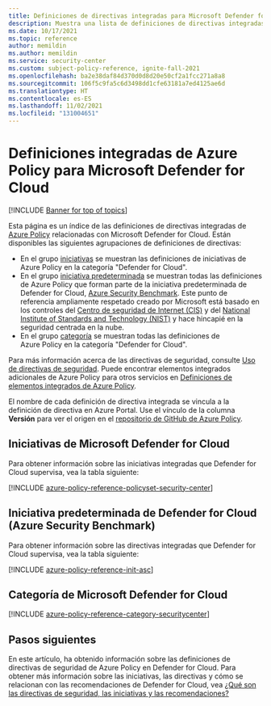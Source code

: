 ```yaml
---
title: Definiciones de directivas integradas para Microsoft Defender for Cloud
description: Muestra una lista de definiciones de directivas integradas de Azure Policy para Microsoft Defender for Cloud. Estas definiciones de directivas integradas proporcionan enfoques comunes para administrar los recursos de Azure.
ms.date: 10/17/2021
ms.topic: reference
author: memildin
ms.author: memildin
ms.service: security-center
ms.custom: subject-policy-reference, ignite-fall-2021
ms.openlocfilehash: ba2e38daf84d370d0d8d20e50cf2a1fcc271a8a8
ms.sourcegitcommit: 106f5c9fa5c6d3498dd1cfe63181a7ed4125ae6d
ms.translationtype: HT
ms.contentlocale: es-ES
ms.lasthandoff: 11/02/2021
ms.locfileid: "131004651"
---
```

# <a name="azure-policy-built-in-definitions-for-microsoft-defender-for-cloud"></a>Definiciones integradas de Azure Policy para Microsoft Defender for Cloud

[!INCLUDE [Banner for top of topics](./includes/banner.md)]

Esta página es un índice de las definiciones de directivas integradas de [Azure Policy](../governance/policy/overview.md) relacionadas con Microsoft Defender for Cloud. Están disponibles las siguientes agrupaciones de definiciones de directivas:

- En el grupo [iniciativas](#microsoft-defender-for-cloud-initiatives) se muestran las definiciones de iniciativas de Azure Policy en la categoría "Defender for Cloud".
- En el grupo [iniciativa predeterminada](#defender-for-clouds-default-initiative-azure-security-benchmark) se muestran todas las definiciones de Azure Policy que forman parte de la iniciativa predeterminada de Defender for Cloud, [Azure Security Benchmark](/security/benchmark/azure/introduction). Este punto de referencia ampliamente respetado creado por Microsoft está basado en los controles del [Centro de seguridad de Internet (CIS)](https://www.cisecurity.org/benchmark/azure/) y del [National Institute of Standards and Technology (NIST)](https://www.nist.gov/) y hace hincapié en la seguridad centrada en la nube.
- En el grupo [categoría](#microsoft-defender-for-cloud-category) se muestran todas las definiciones de Azure Policy en la categoría "Defender for Cloud".

Para más información acerca de las directivas de seguridad, consulte [Uso de directivas de seguridad](./tutorial-security-policy.md). Puede encontrar elementos integrados adicionales de Azure Policy para otros servicios en [Definiciones de elementos integrados de Azure Policy](../governance/policy/samples/built-in-policies.md).

El nombre de cada definición de directiva integrada se vincula a la definición de directiva en Azure Portal. Use el vínculo de la columna **Versión** para ver el origen en el [repositorio de GitHub de Azure Policy](https://github.com/Azure/azure-policy).

## <a name="microsoft-defender-for-cloud-initiatives"></a>Iniciativas de Microsoft Defender for Cloud

Para obtener información sobre las iniciativas integradas que Defender for Cloud supervisa, vea la tabla siguiente:

[!INCLUDE [azure-policy-reference-policyset-security-center](../../includes/policy/reference/bycat/policysets-security-center.md)]

## <a name="defender-for-clouds-default-initiative-azure-security-benchmark"></a>Iniciativa predeterminada de Defender for Cloud (Azure Security Benchmark)

Para obtener información sobre las directivas integradas que Defender for Cloud supervisa, vea la tabla siguiente:

[!INCLUDE [azure-policy-reference-init-asc](../../includes/policy/reference/custom/init-asc.md)]

## <a name="microsoft-defender-for-cloud-category"></a>Categoría de Microsoft Defender for Cloud

[!INCLUDE [azure-policy-reference-category-securitycenter](../../includes/policy/reference/bycat/policies-security-center.md)]

## <a name="next-steps"></a>Pasos siguientes

En este artículo, ha obtenido información sobre las definiciones de directivas de seguridad de Azure Policy en Defender for Cloud. Para obtener más información sobre las iniciativas, las directivas y cómo se relacionan con las recomendaciones de Defender for Cloud, vea [¿Qué son las directivas de seguridad, las iniciativas y las recomendaciones?](security-policy-concept.md)
